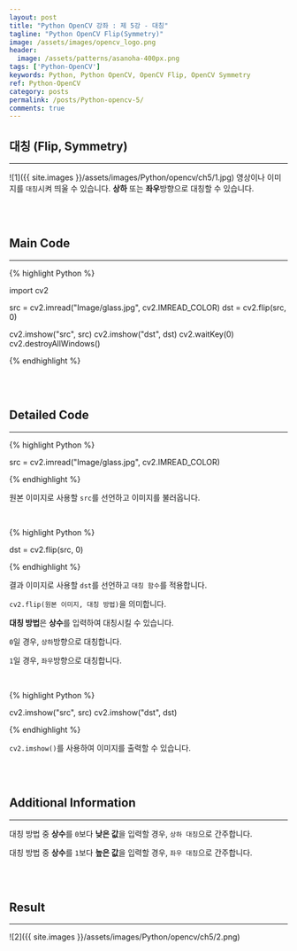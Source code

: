 ```yaml
---
layout: post
title: "Python OpenCV 강좌 : 제 5강 - 대칭"
tagline: "Python OpenCV Flip(Symmetry)"
image: /assets/images/opencv_logo.png
header:
  image: /assets/patterns/asanoha-400px.png
tags: ['Python-OpenCV']
keywords: Python, Python OpenCV, OpenCV Flip, OpenCV Symmetry
ref: Python-OpenCV
category: posts
permalink: /posts/Python-opencv-5/
comments: true
---
```


## 대칭 (Flip, Symmetry) ##
----------

![1]({{ site.images }}/assets/images/Python/opencv/ch5/1.jpg)
영상이나 이미지를 `대칭`시켜 띄울 수 있습니다. **상하** 또는 **좌우**방향으로 대칭할 수 있습니다.

<br>
<br>

## Main Code ##
----------

{% highlight Python %}

import cv2

src = cv2.imread("Image/glass.jpg", cv2.IMREAD_COLOR)
dst = cv2.flip(src, 0)

cv2.imshow("src", src)
cv2.imshow("dst", dst)
cv2.waitKey(0)
cv2.destroyAllWindows()

{% endhighlight %}

<br>
<br>

## Detailed Code ##
----------

{% highlight Python %}

src = cv2.imread("Image/glass.jpg", cv2.IMREAD_COLOR)

{% endhighlight %}

원본 이미지로 사용할 `src`를 선언하고 이미지를 불러옵니다.

<br>

{% highlight Python %}

dst = cv2.flip(src, 0)

{% endhighlight %}

결과 이미지로 사용할 `dst`를 선언하고 `대칭 함수`를 적용합니다.

`cv2.flip(원본 이미지, 대칭 방법)`을 의미합니다.

**대칭 방법**은 **상수**를 입력하여 대칭시킬 수 있습니다.

`0`일 경우, `상하`방향으로 대칭합니다.

`1`일 경우, `좌우`방향으로 대칭합니다.

<br>

{% highlight Python %}

cv2.imshow("src", src)
cv2.imshow("dst", dst)

{% endhighlight %}

`cv2.imshow()`를 사용하여 이미지를 출력할 수 있습니다.

<br>
<br>

## Additional Information ##
----------

대칭 방법 중 **상수**를 `0`보다 **낮은 값**을 입력할 경우, `상하 대칭`으로 간주합니다.

대칭 방법 중 **상수**를 `1`보다 **높은 값**을 입력할 경우, `좌우 대칭`으로 간주합니다.

<br>
<br>

## Result ##
----------

![2]({{ site.images }}/assets/images/Python/opencv/ch5/2.png)
